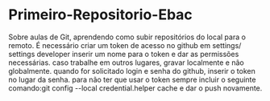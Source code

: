 # Primeiro-Repositorio-Ebac
Sobre aulas de Git, aprendendo como subir repositórios do local para o remoto.
É necessário criar um token de acesso no github em settings/ settings developer
inserir um nome para o token e dar as permissões necessárias.
caso trabalhe em outros lugares, gravar localmente e não globalmente.
quando for solicitado login e senha do github, inserir o token no lugar da senha.
para não ter que usar o token sempre incluir o seguinte comando:git config --local credential.helper cache
e dar o push novamente.

